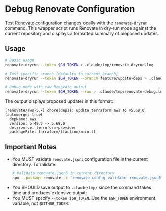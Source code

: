 # Debug Renovate Configuration

Test Renovate configuration changes locally with the `renovate-dryrun` command. This wrapper script runs Renovate in dry-run mode against the current repository and displays a formatted summary of proposed updates.

## Usage

```bash
# Basic usage
renovate-dryrun --token $GH_TOKEN > .claude/tmp/renovate-dryrun.log

# Test specific branch (defaults to current branch)
renovate-dryrun --token $GH_TOKEN --branch feature/update-deps > .claude/tmp/renovate-dryrun.log

# Debug mode with raw Renovate output
renovate-dryrun --token $GH_TOKEN --raw > .claude/tmp/renovate-debug.log
```

The output displays proposed updates in this format:
```
[renovate/aws-5.x] chore(deps): update terraform aws to v5.68.0 (automerge: true)
  depName: aws
  version: 5.49.0 -> 5.68.0
  datasource: terraform-provider
  packageFile: terraform/tfaction/main.tf
```

## Important Notes

- You MUST validate `renovate.json5` configuration file in the current directory. To validate:
    ```bash
    # Validate renovate.json5 in current directory
    npx --package renovate -c 'renovate-config-validator renovate.json5'
    ```
- You SHOULD save output to `.claude/tmp/` since the command takes time and produces extensive output:
- You MUST specify `--token $GH_TOKEN`. Use the `$GH_TOKEN` environment variable, not `$GITHUB_TOKEN`.
